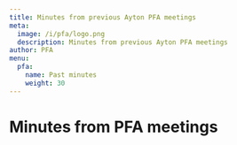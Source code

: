 ```yaml
---
title: Minutes from previous Ayton PFA meetings
meta:
  image: /i/pfa/logo.png
  description: Minutes from previous Ayton PFA meetings
author: PFA
menu:
  pfa:
    name: Past minutes
    weight: 30
---
```

# Minutes from PFA meetings
